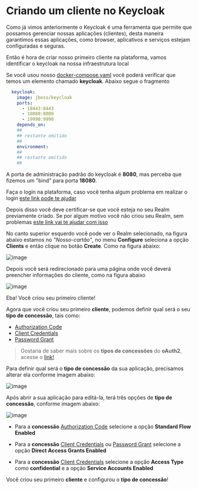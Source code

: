 # Criando um cliente no Keycloak

Como já vimos anteriormente o Keycloak é uma ferramenta que permite que possamos gerenciar nossas aplicações (clientes),
desta maneira garantimos essas aplicações, como browser, aplicativos e serviços estejam configuradas e seguras. 

Então é hora de criar nosso primeiro cliente na plataforma, vamos identificar o keycloak na nossa infraestrutura local

Se você usou nosso [docker-compose.yaml](../ops/docker-compose.yaml) você poderá verificar
que temos um elemento chamado **keycloak**. Abaixo segue o fragmento

```yaml
  keycloak:
    image: jboss/keycloak
    ports:
      - 18443:8443
      - 18080:8080
      - 19990:9990
    depends_on:
    ##
    ## restante omitido
    ##
    environment:
    ##
    ## restante omitido
    ##
``` 
A porta de administração padrão do keycloak é **8080**, mas perceba que fizemos um "bind" para
porta **18080**.

Faça o login na plataforma, caso você tenha algum problema em realizar o login [este link pode te ajudar](keycloak-login.md)

Depois disso você deve certificar-se que você esteja no seu Realm previamente criado. Se por algum motivo você não criou seu Realm, sem problemas
[este link vai te ajudar com isso](keycloak-realm.md)

No canto superior esquerdo você pode ver o Realm selecionado, na figura abaixo estamos no _"Nosso-cartão"_, no menu **Configure** 
seleciona a opção **Clients** e então clique no botão **Create**. Como na figura abaixo:

![image](../images/keycloak/keycloak-client-001.jpg "Image")

Depois você será redirecionado para uma página onde você deverá preencher informações do cliente, como na figura abaixo

![image](../images/keycloak/keycloak-client-002.jpg "Image")

Eba! Você criou seu primeiro cliente!

Agora que você criou seu primeiro **cliente**, podemos definir qual será o seu **tipo de concessão**, tais como:

- [Authorization Code](https://oauth.net/2/grant-types/authorization-code/)
- [Client Credentials](https://oauth.net/2/grant-types/client-credentials/)
- [Password Grant](https://oauth.net/2/grant-types/password/)

> Gostaria de saber mais sobre os **tipos de concessões** do **oAuth2**, acesse o [link!](https://oauth.net/2/grant-types/)

Para definir qual será o **tipo de concessão** da sua aplicação, precisamos alterar ela conforme imagem abaixo:

![image](../images/keycloak/keycloak-client-003.jpg "Image")

Após abrir a sua aplicação para editá-la, terá três opções de **tipo de concessão**, conforme imagem abaixo:

![image](../images/keycloak/keycloak-client-004.jpg "Image")

- Para a **concessão** [Authorization Code](https://oauth.net/2/grant-types/authorization-code/) selecione a opção **Standard Flow Enabled**

- Para a **concessão** [Client Credentials](https://oauth.net/2/grant-types/client-credentials/) ou [Password Grant](https://oauth.net/2/grant-types/password/) selecione a opção **Direct Access Grants Enabled**

- Para a **concessão** [Client Credentials](https://oauth.net/2/grant-types/client-credentials/) selecione a opção 
**Access Type** como **confidential** e a opção **Service Accounts Enabled**

Você criou seu primeiro **cliente** e configurou o **tipo de concessão**!
